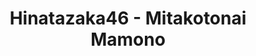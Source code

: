 ---
layout: videojs
title: Hinatazaka46 - Mitakotonai Mamono
category: mv
description: >+
    From Hinatazaka46's 10th single "Am I Ready?"
lang: en
subtitles: 日向坂46見たことない魔物.en.vtt
video_url: https://youtu.be/PBQwERX7FvQ
thumbnail: https://i.ytimg.com/vi/PBQwERX7FvQ/maxresdefault.jpg
hinatrivia: https://x.com/hinatacampaign/status/1918532776871014809
upload_date: 2023-07-10
lyrics: >+
    I can't find the answer,

    Which way is the exit?

    If you're looking for me, I'm right here.


    Here, here, here,

    Here, here.


    Like faint moonlight carving out a path,

    We grope our way through the pitch-black road, moving forward.

    Past midnight, sneaking out of the house,

    We agreed to meet on the hill overlooking this town.

    We can't see anything,

    But I can feel it for sure,

    Love is right beside us.


    Even if a monster we've never seen before appears,

    Don't ever run away from there.

    The terrifying things are just illusions,

    Testing the promises we made.

    Do we move forward anyway, or turn back?

    So, will you put your trust in me?


    Here, here, here,

    Here, here.


    The rustling trees can't just be from the wind, can they?

    Am I the last person left in this world?

    Even if anxiety deep inside blocks our way,

    Without stopping, let's run straight through it.

    Something's coming into view,

    A silhouette of a ponytail.

    It might be just an illusion,


    But even if the scariest monster blocks our way,

    Close your eyes and think of me,

    Because I'll be thinking of you.

    Before long, all those distracting thoughts will surely disappear.

    Do you still love me? Of course, I love you.

    We should be able to meet very soon.
    

    Even if a monster we've never seen before appears,

    Don't ever run away from there.

    The terrifying things are just illusions,

    Testing the promises we made.

    Do we move forward anyway, or turn back?

    So, will you put your trust in me?
---